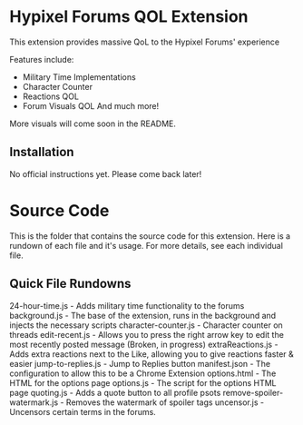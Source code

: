 # Hypixel Forums QOL Extension
This extension provides massive QoL to the Hypixel Forums' experience

Features include:
- Military Time Implementations
- Character Counter
- Reactions QOL
- Forum Visuals QOL
And much more!

More visuals will come soon in the README.

## Installation
No official instructions yet.
Please come back later!

# Source Code
This is the folder that contains the source code for this extension. Here is a rundown of each file and it's usage.
For more details, see each individual file.

## Quick File Rundowns
24-hour-time.js - Adds military time functionality to the forums
background.js - The base of the extension, runs in the background and injects the necessary scripts
character-counter.js - Character counter on threads
edit-recent.js - Allows you to press the right arrow key to edit the most recently posted message (Broken, in progress)
extraReactions.js - Adds extra reactions next to the Like, allowing you to give reactions faster & easier
jump-to-replies.js - Jump to Replies button
manifest.json - The configuration to allow this to be a Chrome Extension
options.html - The HTML for the options page
options.js - The script for the options HTML page
quoting.js - Adds a quote button to all profile psots
remove-spoiler-watermark.js - Removes the watermark of spoiler tags
uncensor.js - Uncensors certain terms in the forums.
